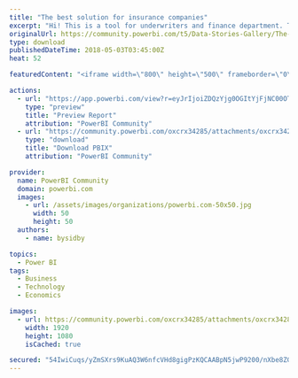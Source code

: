 ```yaml
---
title: "The best solution for insurance companies"
excerpt: "Hi! This is a tool for underwriters and finance department. This helps very quickly to find out the minimum rate and the minimum insurance premium."
originalUrl: https://community.powerbi.com/t5/Data-Stories-Gallery/The-best-solution-for-insurance-companies/m-p/409839
type: download
publishedDateTime: 2018-05-03T03:45:00Z
heat: 52

featuredContent: "<iframe width=\"800\" height=\"500\" frameborder=\"0\" src=\"https://app.powerbi.com/view?r=eyJrIjoiZDQzYjg0OGItYjFjNC00OTE5LThhODAtOWVmZDdlYjJmYzM1IiwidCI6IjJkNzIwNGFjLWMxNDEtNDc3MC1iZGIxLTQ2ZDQ1OTQxNDYyYiIsImMiOjF9\"></iframe>"

actions:
  - url: "https://app.powerbi.com/view?r=eyJrIjoiZDQzYjg0OGItYjFjNC00OTE5LThhODAtOWVmZDdlYjJmYzM1IiwidCI6IjJkNzIwNGFjLWMxNDEtNDc3MC1iZGIxLTQ2ZDQ1OTQxNDYyYiIsImMiOjF9"
    type: "preview"
    title: "Preview Report"
    attribution: "PowerBI Community"
  - url: "https://community.powerbi.com/oxcrx34285/attachments/oxcrx34285/DataStoriesGallery/1859/2/Motor_Insurance.pbix"
    type: "download"
    title: "Download PBIX"
    attribution: "PowerBI Community"

provider:
  name: PowerBI Community
  domain: powerbi.com
  images:
    - url: /assets/images/organizations/powerbi.com-50x50.jpg
      width: 50
      height: 50
  authors:
    - name: bysidby

topics:
  - Power BI
tags:
  - Business
  - Technology
  - Economics

images:
  - url: https://community.powerbi.com/oxcrx34285/attachments/oxcrx34285/DataStoriesGallery/1859/1/END.jpg
    width: 1920
    height: 1080
    isCached: true

secured: "54IwiCuqs/yZmSXrs9KuAQ3W6nfcVHd8gigPzKQCAABpN5jwP9200/nXbe8ZG0AQNrlPVbjd/ZBKIR6qiVqSmvCbjWnevicTyzb+wMEXc3wKFmMuG4Q7tzjvoBXDsboyLJ8d+ykFbAL1ub11ossAR77/Fwp5CLb5ntuJXcmfiZ3AbQmBo0f8y5apH35kJn0Fk8kqs0FcJsZRqFVYJ0+6/tiMYqHLJIWWkLtSnntVfJVHjduwNF0XRJ7ZQSynXUkieDuj6iXsCiv7Yon0TnXGP4ABbe5mdRYZ6r2rjNuE5hrZzN92b52F0c46ZE8sCVOIDtesnuoVXKtK8ZiP0zufjwAwuH/l1nrtEzX8Q0yM+STzZciDMEjfzDoBaX8mq4KqVnU1KhqWSKXz2eJ0qhV7DsxuzoyEG5Kqw5A7MRvsrRo=;gwvgJ9jjwG4ZKAsO5nkd+g=="
---
```


